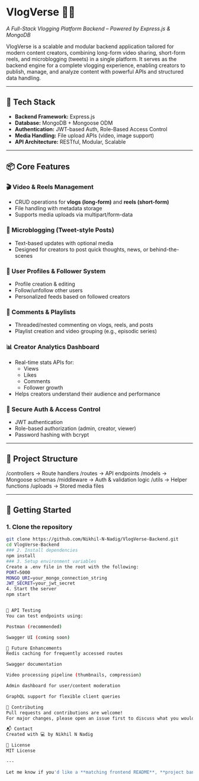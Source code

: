 # VlogVerse 🎥🚀  
*A Full-Stack Vlogging Platform Backend – Powered by Express.js & MongoDB*

VlogVerse is a scalable and modular backend application tailored for modern content creators, combining long-form video sharing, short-form reels, and microblogging (tweets) in a single platform. It serves as the backend engine for a complete vlogging experience, enabling creators to publish, manage, and analyze content with powerful APIs and structured data handling.

---

## 🔧 Tech Stack

- **Backend Framework:** Express.js
- **Database:** MongoDB + Mongoose ODM
- **Authentication:** JWT-based Auth, Role-Based Access Control
- **Media Handling:** File upload APIs (video, image support)
- **API Architecture:** RESTful, Modular, Scalable

---

## 📦 Core Features

### 🎬 Video & Reels Management
- CRUD operations for **vlogs (long-form)** and **reels (short-form)**
- File handling with metadata storage
- Supports media uploads via multipart/form-data

### 📝 Microblogging (Tweet-style Posts)
- Text-based updates with optional media
- Designed for creators to post quick thoughts, news, or behind-the-scenes

### 👤 User Profiles & Follower System
- Profile creation & editing
- Follow/unfollow other users
- Personalized feeds based on followed creators

### 💬 Comments & Playlists
- Threaded/nested commenting on vlogs, reels, and posts
- Playlist creation and video grouping (e.g., episodic series)

### 📊 Creator Analytics Dashboard
- Real-time stats APIs for:
  - Views
  - Likes
  - Comments
  - Follower growth
- Helps creators understand their audience and performance

### 🔐 Secure Auth & Access Control
- JWT authentication
- Role-based authorization (admin, creator, viewer)
- Password hashing with bcrypt

---

## 📁 Project Structure

/controllers → Route handlers
/routes → API endpoints
/models → Mongoose schemas
/middleware → Auth & validation logic
/utils → Helper functions
/uploads → Stored media files


---

## 🚀 Getting Started

### 1. Clone the repository
```bash
git clone https://github.com/Nikhil-N-Nadig/VlogVerse-Backend.git
cd VlogVerse-Backend
### 2. Install dependencies
npm install
### 3. Setup environment variables
Create a .env file in the root with the following:
PORT=5000
MONGO_URI=your_mongo_connection_string
JWT_SECRET=your_jwt_secret
4. Start the server
npm start


🧪 API Testing
You can test endpoints using:

Postman (recommended)

Swagger UI (coming soon)

📌 Future Enhancements
Redis caching for frequently accessed routes

Swagger documentation

Video processing pipeline (thumbnails, compression)

Admin dashboard for user/content moderation

GraphQL support for flexible client queries

🤝 Contributing
Pull requests and contributions are welcome!
For major changes, please open an issue first to discuss what you would like to change.

📬 Contact
Created with 💻 by Nikhil N Nadig

📄 License
MIT License

---

Let me know if you'd like a **matching frontend README**, **project banner**, or **deployment instructions for Vercel/Render/Railway**!


